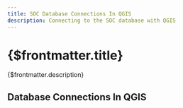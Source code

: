 ```yaml
---
title: SOC Database Connections In QGIS
description: Connecting to the SOC database with QGIS
---
```


# {$frontmatter.title}

{$frontmatter.description}

## Database Connections In QGIS
